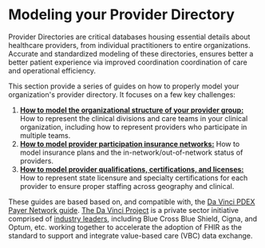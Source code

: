 # Modeling your Provider Directory

Provider Directories are critical databases housing essential details about healthcare providers, from individual practitioners to entire organizations. Accurate and standardized modeling of these directories, ensures better a better patient experience via improved coordination coordination of care and operational efficiency.

This section provide a series of guides on how to properly model your organization's provider directory. It focuses on a few key challenges:

1. **[How to model the organizational structure of your provider group:](./provider-directory/provider-organizations)** How to represent the clinical divisions and care teams in your clinical organization, including how to represent providers who participate in multiple teams.
1. [**How to model provider participation insurance networks:**](./provider-directory/provider-networks) How to model insurance plans and the in-network/out-of-network status of providers.
1. [**How to model provider qualifications, certifications, and licenses:**](./provider-directory/provider-credentials) How to represent state licensure and specialty certifications for each provider to ensure proper staffing across geography and clinical.

These guides are based based on, and compatible with, the [Da Vinci PDEX Payer Network guide](https://build.fhir.org/ig/HL7/davinci-pdex-plan-net/). [The Da Vinci Project](http://www.hl7.org/about/davinci/index.cfm) is a private sector initiative comprised of [industry leaders](https://confluence.hl7.org/display/DVP/Da+Vinci+Project+Members), including Blue Cross Blue Shield, Cigna, and Optum, etc. working together to accelerate the adoption of FHIR as the standard to support and integrate value-based care (VBC) data exchange.
